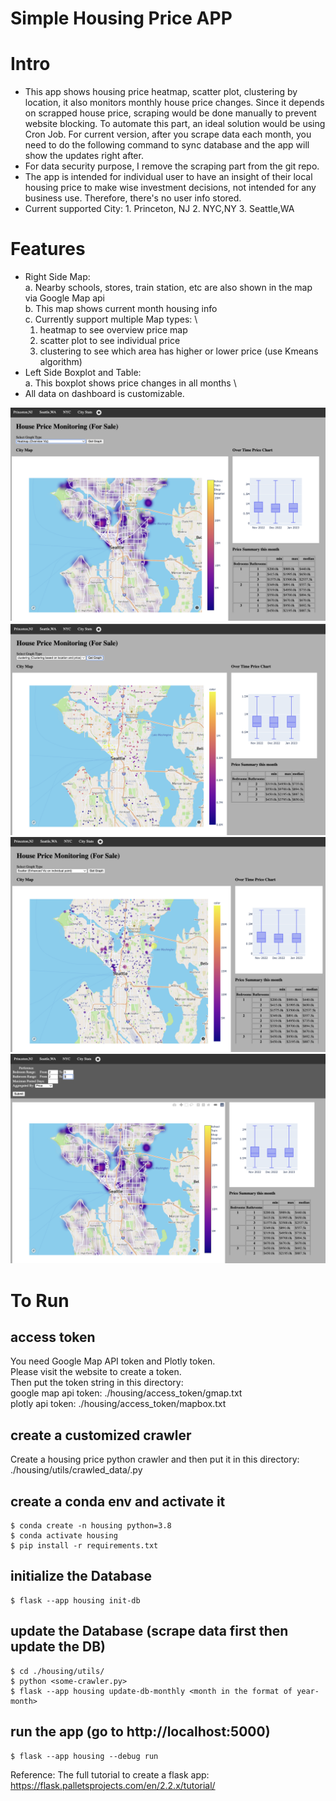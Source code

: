 # Simple Housing Price APP

# Intro
- This app shows housing price heatmap, scatter plot, clustering by location, it also monitors monthly house price changes. Since it depends on scrapped house price, scraping would be done manually to prevent website blocking. To automate this part, an ideal solution would be using Cron Job. For current version, after you scrape data each month, you need to do the following command to sync database and the app will show the updates right after.
- For data security purpose, I remove the scraping part from the git repo.
- The app is intended for individual user to have an insight of their local housing price to make wise investment decisions, not intended for any business use. Therefore, there's no user info stored.
- Current supported City: 1. Princeton, NJ 2. NYC,NY 3. Seattle,WA

# Features
- Right Side Map: \
a. Nearby schools, stores, train station, etc are also shown in the map via Google Map api \
b. This map shows current month housing info \
c. Currently support multiple Map types: \
  1. heatmap to see overview price map
  2. scatter plot to see individual price
  3. clustering to see which area has higher or lower price (use Kmeans algorithm)
- Left Side Boxplot and Table: \
a. This boxplot shows price changes in all months  \
- All data on dashboard is customizable. 

![Seattle](markdown_images/Seattle_heatmap.png)
![Seattle](markdown_images/Seattle_clustering.png)
![Seattle](markdown_images/Seattle_scatter.png)
![Seattle](markdown_images/Seattle_customize.png)

# To Run
## access token
You need Google Map API token and Plotly token. \
Please visit the website to create a token. \
Then put the token string in this directory: \
google map api token: ./housing/access_token/gmap.txt \
plotly api token: ./housing/access_token/mapbox.txt

## create a customized crawler
Create a housing price python crawler and then put it in this directory: \
./housing/utils/crawled_data/<some-crawler>.py


## create a conda env and activate it
```
$ conda create -n housing python=3.8
$ conda activate housing
$ pip install -r requirements.txt
```

## initialize the Database
```
$ flask --app housing init-db
```


## update the Database (scrape data first then update the DB)
```
$ cd ./housing/utils/
$ python <some-crawler.py>
$ flask --app housing update-db-monthly <month in the format of year-month>
```

## run the app (go to http://localhost:5000)
```
$ flask --app housing --debug run
```

Reference:
The full tutorial to create a flask app: https://flask.palletsprojects.com/en/2.2.x/tutorial/
